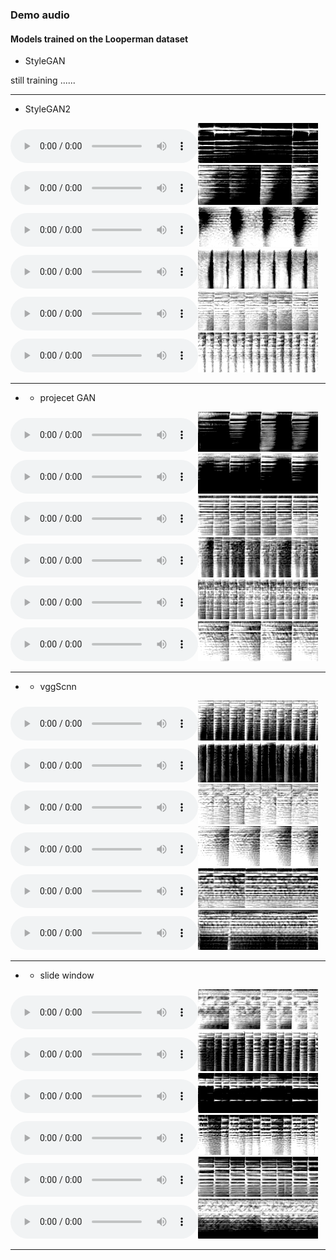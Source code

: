 ### Demo audio


#### Models trained on the Looperman dataset


* StyleGAN

still training ......

<hr>

* StyleGAN2

<div id="wrap">
    <div>
        <audio src="demo_page/ProjectedGAN/B/0.wav" controls="" preload=""></audio><img src="demo_page/ProjectedGAN/B/000000.png">
    </div>
    <div>
        <audio src="demo_page/ProjectedGAN/B/6.wav" controls="" preload=""></audio><img src="demo_page/ProjectedGAN/B/000006.png">
    </div>
    <div>
        <audio src="demo_page/ProjectedGAN/B/249.wav" controls="" preload=""></audio><img src="demo_page/ProjectedGAN/B/000249.png">
    </div>
</div>

<div id="wrap">
    <div>
        <audio src="demo_page/ProjectedGAN/B/1353.wav" controls="" preload=""></audio><img src="demo_page/ProjectedGAN/B/001353.png">
    </div>
    <div>
        <audio src="demo_page/ProjectedGAN/B/1002.wav" controls="" preload=""></audio><img src="demo_page/ProjectedGAN/B/001002.png">
    </div>
    <div>
        <audio src="demo_page/ProjectedGAN/B/460.wav" controls="" preload=""></audio><img src="demo_page/ProjectedGAN/B/000460.png">
    </div>
</div>

<hr>

* + projecet GAN 

<div id="wrap">
    <div>
        <audio src="demo_page/ProjectedGAN/C/1.wav" controls="" preload=""></audio><img src="demo_page/ProjectedGAN/C/000001 (1).png">
    </div>
    <div>
        <audio src="demo_page/ProjectedGAN/C/8.wav" controls="" preload=""></audio><img src="demo_page/ProjectedGAN/C/000008.png">
    </div>
    <div>
        <audio src="demo_page/ProjectedGAN/C/126.wav" controls="" preload=""></audio><img src="demo_page/ProjectedGAN/C/000126.png">
    </div>
</div>

<div id="wrap">
    <div>
        <audio src="demo_page/ProjectedGAN/C/253.wav" controls="" preload=""></audio><img src="demo_page/ProjectedGAN/C/000253.png">
    </div>
    <div>
        <audio src="demo_page/ProjectedGAN/C/454.wav" controls="" preload=""></audio><img src="demo_page/ProjectedGAN/C/000454.png">
    </div>
    <div>
        <audio src="demo_page/ProjectedGAN/C/1498.wav" controls="" preload=""></audio><img src="demo_page/ProjectedGAN/C/001498.png">
    </div>
</div>

<hr>

* + vggScnn

<div id="wrap">
    <div>
        <audio src="demo_page/ProjectedGAN/D/1.wav" controls="" preload=""></audio><img src="demo_page/ProjectedGAN/D/000001 (1).png">
    </div>
    <div>
        <audio src="demo_page/ProjectedGAN/D/2.wav" controls="" preload=""></audio><img src="demo_page/ProjectedGAN/D/000002.png">
    </div>
    <div>
        <audio src="demo_page/ProjectedGAN/D/245.wav" controls="" preload=""></audio><img src="demo_page/ProjectedGAN/D/000245.png">
    </div>
</div>

<div id="wrap">
    <div>
        <audio src="demo_page/ProjectedGAN/D/5324.wav" controls="" preload=""></audio><img src="demo_page/ProjectedGAN/D/005324.png">
    </div>
    <div>
        <audio src="demo_page/ProjectedGAN/D/1999.wav" controls="" preload=""></audio><img src="demo_page/ProjectedGAN/D/001999.png">
    </div>
    <div>
        <audio src="demo_page/ProjectedGAN/D/4504.wav" controls="" preload=""></audio><img src="demo_page/ProjectedGAN/D/004504.png">
    </div>
</div>

<hr>

* + slide window

<div id="wrap">
    <div>
        <audio src="demo_page/ProjectedGAN/E/0.wav" controls="" preload=""></audio><img src="demo_page/ProjectedGAN/E/000000.png">
    </div>
    <div>
        <audio src="demo_page/ProjectedGAN/E/77.wav" controls="" preload=""></audio><img src="demo_page/ProjectedGAN/E/000077.png">
    </div>
    <div>
        <audio src="demo_page/ProjectedGAN/E/158.wav" controls="" preload=""></audio><img src="demo_page/ProjectedGAN/E/000158.png">
    </div>
</div>

<div id="wrap">
    <div>
        <audio src="demo_page/ProjectedGAN/E/346.wav" controls="" preload=""></audio><img src="demo_page/ProjectedGAN/E/000346.png">
    </div>
    <div>
        <audio src="demo_page/ProjectedGAN/E/474.wav" controls="" preload=""></audio><img src="demo_page/ProjectedGAN/E/000474.png">
    </div>
    <div>
        <audio src="demo_page/ProjectedGAN/E/999.wav" controls="" preload=""></audio><img src="demo_page/ProjectedGAN/E/000999.png">
    </div>
</div>

<hr>